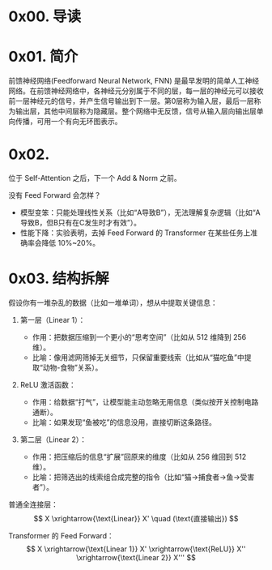 # 0x00. 导读

# 0x01. 简介

前馈神经网络(Feedforward Neural Network, FNN) 是最早发明的简单人工神经网络。在前馈神经网络中，各神经元分别属于不同的层，每一层的神经元可以接收前一层神经元的信号，并产生信号输出到下一层。第0层称为输入层，最后一层称为输出层，其他中间层称为隐藏层。整个网络中无反馈，信号从输入层向输出层单向传播，可用一个有向无环图表示。

# 0x02.

位于 Self-Attention 之后，下一个 Add & Norm 之前。

没有 Feed Forward 会怎样？
- 模型变笨：只能处理线性关系（比如“A导致B”），无法理解复杂逻辑（比如“A导致B，但B只有在C发生时才有效”）。
- 性能下降：实验表明，去掉 Feed Forward 的 Transformer 在某些任务上准确率会降低 10%~20%。

# 0x03. 结构拆解

假设你有一堆杂乱的数据（比如一堆单词），想从中提取关键信息：

1. 第一层（Linear 1）：

    - 作用：把数据压缩到一个更小的“思考空间”（比如从 512 维降到 256 维）。
    - 比喻：像用滤网筛掉无关细节，只保留重要线索（比如从“猫吃鱼”中提取“动物-食物”关系）。
2. ReLU 激活函数：

    - 作用：给数据“打气”，让模型能主动忽略无用信息（类似按开关控制电路通断）。
    - 比喻：如果发现“鱼被吃”的信息没用，直接切断这条路径。
3. 第二层（Linear 2）：

    - 作用：把压缩后的信息“扩展”回原来的维度（比如从 256 维回到 512 维）。
    - 比喻：把筛选出的线索组合成完整的指令（比如“猫→捕食者→鱼→受害者”）。

普通全连接层：  
$$
X \xrightarrow{\text{Linear}} X' \quad (\text{直接输出})
$$

Transformer 的 Feed Forward：  
$$
X \xrightarrow{\text{Linear 1}} X' \xrightarrow{\text{ReLU}} X'' \xrightarrow{\text{Linear 2}} X'''
$$



